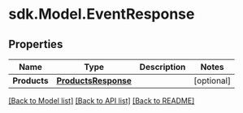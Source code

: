 # sdk.Model.EventResponse
## Properties

Name | Type | Description | Notes
------------ | ------------- | ------------- | -------------
**Products** | [**ProductsResponse**](ProductsResponse.md) |  | [optional] 

[[Back to Model list]](../README.md#documentation-for-models) [[Back to API list]](../README.md#documentation-for-api-endpoints) [[Back to README]](../README.md)

